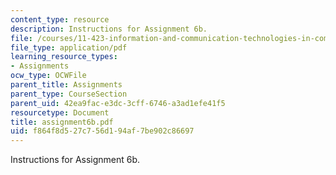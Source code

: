 ```yaml
---
content_type: resource
description: Instructions for Assignment 6b.
file: /courses/11-423-information-and-communication-technologies-in-community-development-spring-2004/f864f8d527c756d194af7be902c86697_assignment6b.pdf
file_type: application/pdf
learning_resource_types:
- Assignments
ocw_type: OCWFile
parent_title: Assignments
parent_type: CourseSection
parent_uid: 42ea9fac-e3dc-3cff-6746-a3ad1efe41f5
resourcetype: Document
title: assignment6b.pdf
uid: f864f8d5-27c7-56d1-94af-7be902c86697
---
```

Instructions for Assignment 6b.

